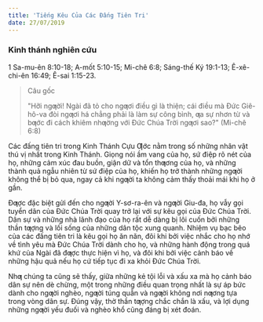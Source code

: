 ```yaml
---
title: 'Tiếng Kêu Của Các Đấng Tiên Tri'
date: 27/07/2019
---
```


### Kinh thánh nghiên cứu
1 Sa-mu-ên 8:10-18; A-mốt 5:10-15; Mi-chê 6:8; Sáng-thế Ký 19:1-13; Ê-xê-chi-ên 16:49; Ê-sai 1:15-23.

> <p>Câu gốc</p>
> "Hỡi ngƣời! Ngài đã tỏ cho ngƣơi điều gì là thiện; cái điều mà Đức Giê-hô-va đòi ngƣơi há chẳng phải là làm sự công bình, ƣa sự nhơn từ và bƣớc đi cách khiêm nhƣờng với Đức Chúa Trời ngƣơi sao?" (Mi-chê 6:8)

Các đấng tiên tri trong Kinh Thánh Cựu Ƣớc nằm trong số những nhân vật thú vị nhất trong Kinh Thánh. Giọng nói ầm vang của họ, sứ điệp rõ nét của họ, những cảm xúc đau buồn, giận dữ và tổn thƣơng của họ, và những thành quả ngẫu nhiên từ sứ điệp của họ, khiến họ trở thành những ngƣời không thể bị bỏ qua, ngay cả khi ngƣời ta không cảm thấy thoải mái khi họ ở gần.

Đƣợc đặc biệt gửi đến cho ngƣời Y-sơ-ra-ên và ngƣời Giu-đa, họ vẫy gọi tuyển dân của Đức Chúa Trời quay trở lại với sự kêu gọi của Đức Chúa Trời. Dân sự và những nhà lãnh đạo của họ rất dễ dàng bị lôi cuốn bởi những thần tƣợng và lối sống của những dân tộc xung quanh. Nhiệm vụ bạc bẽo của các đấng tiên tri là kêu gọi họ ăn năn, đôi khi bởi việc nhắc cho họ nhớ về tình yêu mà Đức Chúa Trời dành cho họ, và những hành động trong quá khứ của Ngài đã đƣợc thực hiện vì họ, và đôi khi bởi việc cảnh báo về những hậu quả nếu họ cứ tiếp tục đi xa khỏi Đức Chúa Trời.

Nhƣ chúng ta cũng sẽ thấy, giữa những kẻ tội lỗi và xấu xa mà họ cảnh báo dân sự nên dè chừng, một trong những điều quan trọng nhất là sự áp bức dành cho ngƣời nghèo, ngƣời túng quẫn và ngƣời không nơi nƣơng tựa trong vòng dân sự. Đúng vậy, thờ thần tƣợng chắc chắn là xấu, và lợi dụng những ngƣời yếu đuối và nghèo khổ cũng đáng bị xét đoán.